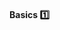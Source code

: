 <link rel="stylesheet" href="{{baseUrl}}/css/textbook.css">

<div class="website-content">

<div id="title">

#### Basics :one:

</div>

<div id="body">

<panel header="**Use Nouns for Things and Verbs for Actions**"
    type="seamless" alt="indentation">
  <include src="../../practices/nounsAndVerbsAsNames/index.md#main" />
</panel>

<panel header="**Use Standard Words**"
    type="seamless" alt="indentation">
  <include src="../../practices/useStandardWords/index.md#main" />
</panel>

</div>

</div>
